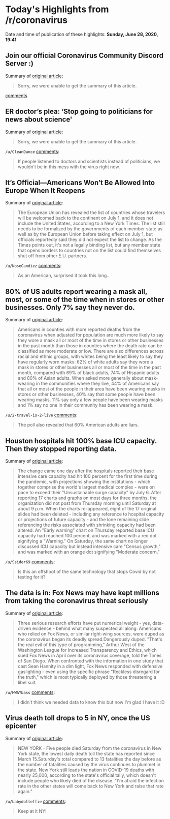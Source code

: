 # Today's Highlights from /r/coronavirus

Date and time of publication of these highlights: **Sunday, June 28, 2020, 19:41**.

## Join our official Coronavirus Community Discord Server :)

Summary of [original article](https://discord.gg/am4pRkj):

> Sorry, we were unable to get the summary of this article.

[comments](https://www.reddit.com/r/Coronavirus/comments/hhqtzj/join_our_official_coronavirus_community_discord/)

## ER doctor’s plea: ‘Stop going to politicians for news about science'

Summary of [original article](http://www.msnbc.com/node/1371336):

> Sorry, we were unable to get the summary of this article.

`/u/CleanDance` [comments](https://www.reddit.com/r/Coronavirus/comments/hhiwev/er_doctors_plea_stop_going_to_politicians_for/):

> If people listened to doctors and scientists instead of politicians, we wouldn't be in this mess with the virus right now.

## It’s Official—Americans Won’t Be Allowed Into Europe When It Reopens

Summary of [original article](https://www.afar.com/magazine/europe-finally-set-to-reopen-but-not-to-us-travelers):

> The European Union has revealed the list of countries whose travelers will be welcomed back to the continent on July 1, and it does not include the United States, according to a New York Times. The list still needs to be formalized by the governments of each member state as well as by the European Union before taking effect on July 1, but officials reportedly said they did not expect the list to change. As the Times points out, it's not a legally binding list, but any member state that opens borders to countries not on the list could find themselves shut off from other E.U. partners.

`/u/NoseCandiez` [comments](https://www.reddit.com/r/Coronavirus/comments/hhgc4u/its_officialamericans_wont_be_allowed_into_europe/):

> As an American, surprised it took this long..

## 80% of US adults report wearing a mask all, most, or some of the time when in stores or other businesses. Only 7% say they never do.

Summary of [original article](https://www.pewresearch.org/fact-tank/2020/06/23/most-americans-say-they-regularly-wore-a-mask-in-stores-in-the-past-month-fewer-see-others-doing-it/):

> Americans in counties with more reported deaths from the coronavirus when adjusted for population are much more likely to say they wore a mask all or most of the time in stores or other businesses in the past month than those in counties where the death rate can be classified as more moderate or low. There are also differences across racial and ethnic groups, with whites being the least likely to say they have regularly worn masks: 62% of white adults say they wore a mask in stores or other businesses all or most of the time in the past month, compared with 69% of black adults, 74% of Hispanic adults and 80% of Asian adults. When asked more generally about mask-wearing in the communities where they live, 44% of Americans say that all or most of the people in their area have been wearing masks in stores or other businesses, 40% say that some people have been wearing masks, 11% say only a few people have been wearing masks and 1% say no one in their community has been wearing a mask.

`/u/2-travel-is-2-live` [comments](https://www.reddit.com/r/Coronavirus/comments/hhes1x/80_of_us_adults_report_wearing_a_mask_all_most_or/):

> The poll also revealed that 60% American adults  are liars.

## Houston hospitals hit 100% base ICU capacity. Then they stopped reporting data.

Summary of [original article](https://www.houstonchronicle.com/news/houston-texas/houston/article/Houston-hospitals-hit-100-base-ICU-capacity-15372256.php):

> The change came one day after the hospitals reported their base intensive care capacity had hit 100 percent for the first time during the pandemic, with projections showing the institutions - which together comprise the world's largest medical complex - were on pace to exceed their "Unsustainable surge capacity" by July 6. After reporting 17 charts and graphs on most days for three months, the organization did not post from Thursday morning until Saturday at about 9 p.m. When the charts re-appeared, eight of the 17 original slides had been deleted - including any reference to hospital capacity or projections of future capacity - and the lone remaining slide referencing the risks associated with shrinking capacity had been altered. An "Early warning" chart on Thursday reported base ICU capacity had reached 100 percent, and was marked with a red dot signifying a "Warning." On Saturday, the same chart no longer discussed ICU capacity but instead intensive care "Census growth," and was marked with an orange dot signifying "Moderate concern."

`/u/Ssider69` [comments](https://www.reddit.com/r/Coronavirus/comments/hhkl37/houston_hospitals_hit_100_base_icu_capacity_then/):

> Is this an offshoot of the same technology that stops Covid by not testing for it?

## The data is in: Fox News may have kept millions from taking the coronavirus threat seriously

Summary of [original article](https://www.washingtonpost.com/lifestyle/media/the-data-is-in-fox-news-may-have-kept-millions-from-taking-the-coronavirus-threat-seriously/2020/06/26/60d88aa2-b7c3-11ea-a8da-693df3d7674a_story.html):

> Three serious research efforts have put numerical weight - yes, data-driven evidence - behind what many suspected all along: Americans who relied on Fox News, or similar right-wing sources, were duped as the coronavirus began its deadly spread.Dangerously duped. "That's the real evil of this type of programming," Arthur West of the Washington League for Increased Transparency and Ethics, which sued Fox News in April over its coronavirus coverage, told the Times of San Diego. When confronted with the information in one study that cast Sean Hannity in a dim light, Fox News responded with defensive gaslighting - even using the specific phrase "Reckless disregard for the truth," which is most typically deployed by those threatening a libel suit.

`/u/HWAYbass` [comments](https://www.reddit.com/r/Coronavirus/comments/hhhk7t/the_data_is_in_fox_news_may_have_kept_millions/):

> I didn't think we needed data to know this but now I'm glad I have it :D

## Virus death toll drops to 5 in NY, once the US epicenter

Summary of [original article](https://apnews.com/402794102d843f3e04b0128238993110):

> NEW YORK - Five people died Saturday from the coronavirus in New York state, the lowest daily death toll the state has reported since March 15.Saturday's total compared to 13 fatalities the day before as the number of fatalities caused by the virus continues to plummet in the state. New York still leads the nation in COVID-19 deaths with nearly 25,000, according to the state's official tally, which doesn't include people who likely died of the disease. "I'm afraid the infection rate in the other states will come back to New York and raise that rate again."

`/u/babydolleffie` [comments](https://www.reddit.com/r/Coronavirus/comments/hhjdj2/virus_death_toll_drops_to_5_in_ny_once_the_us/):

> Keep at it NY!

